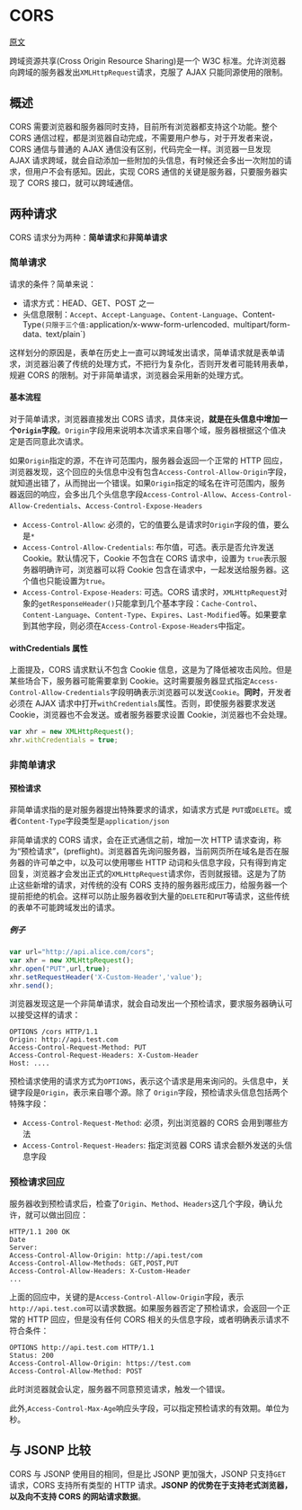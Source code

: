 # CORS 

[原文](https://wangdoc.com/javascript/bom/cors.html)

跨域资源共享(Cross Origin Resource Sharing)是一个 W3C 标准。允许浏览器向跨域的服务器发出`XMLHttpRequest`请求，克服了 AJAX 只能同源使用的限制。

## 概述

CORS 需要浏览器和服务器同时支持，目前所有浏览器都支持这个功能。整个 CORS 通信过程，都是浏览器自动完成，不需要用户参与，对于开发者来说，CORS 通信与普通的 AJAX 通信没有区别，代码完全一样。浏览器一旦发现 AJAX 请求跨域，就会自动添加一些附加的头信息，有时候还会多出一次附加的请求，但用户不会有感知。因此，实现 CORS 通信的关键是服务器，只要服务器实现了 CORS 接口，就可以跨域通信。

## 两种请求

CORS 请求分为两种：**简单请求**和**非简单请求**

### 简单请求

请求的条件？简单来说：
- 请求方式：HEAD、GET、POST 之一
- 头信息限制：`Accept`、`Accept-Language`、`Content-Language`、Content-Type`(只限于三个值:`application/x-www-form-urlencoded`、`multipart/form-data`、`text/plain`)

这样划分的原因是，表单在历史上一直可以跨域发出请求，简单请求就是表单请求，浏览器沿袭了传统的处理方式，不把行为复杂化，否则开发者可能转用表单，规避 CORS 的限制。对于非简单请求，浏览器会采用新的处理方式。

#### 基本流程

对于简单请求，浏览器直接发出 CORS 请求，具体来说，**就是在头信息中增加一个`Origin`字段**。`Origin`字段用来说明本次请求来自哪个域，服务器根据这个值决定是否同意此次请求。

如果`Origin`指定的源，不在许可范围内，服务器会返回一个正常的 HTTP 回应，浏览器发现，这个回应的头信息中没有包含`Access-Control-Allow-Origin`字段，就知道出错了，从而抛出一个错误。如果`Origin`指定的域名在许可范围内，服务器返回的响应，会多出几个头信息字段`Access-Control-Allow`、`Access-Control-Allow-Credentials`、`Access-Control-Expose-Headers`

- `Access-Control-Allow`: 必须的，它的值要么是请求时`Origin`字段的值，要么是`*`
- `Access-Control-Allow-Credentials`: 布尔值，可选。表示是否允许发送 Cookie。默认情况下，Cookie 不包含在 CORS 请求中，设置为 `true`表示服务器明确许可，浏览器可以将 Cookie 包含在请求中，一起发送给服务器。这个值也只能设置为`true`。
- `Access-Control-Expose-Headers`: 可选。CORS 请求时，`XMLHttpRequest`对象的`getResponseHeader()`只能拿到几个基本字段：`Cache-Control`、`Content-Language`、`Content-Type`、`Expires`、`Last-Modified`等。如果要拿到其他字段，则必须在`Access-Control-Expose-Headers`中指定。

#### withCredentials 属性

上面提及，CORS 请求默认不包含 Cookie 信息，这是为了降低被攻击风险。但是某些场合下，服务器可能需要拿到 Cookie。这时需要服务器显式指定`Access-Control-Allow-Credentials`字段明确表示浏览器可以发送`Cookie`。**同时**，开发者必须在 AJAX 请求中打开`withCredentials`属性。否则，即使服务器要求发送 Cookie，浏览器也不会发送。或者服务器要求设置 Cookie，浏览器也不会处理。

```js
var xhr = new XMLHttpRequest();
xhr.withCredentials = true;
```

### 非简单请求

#### 预检请求

非简单请求指的是对服务器提出特殊要求的请求，如请求方式是 `PUT`或`DELETE`。或者`Content-Type`字段类型是`application/json`

非简单请求的 CORS 请求，会在正式通信之前，增加一次 HTTP 请求查询，称为“预检请求”，(preflight)。浏览器首先询问服务器，当前网页所在域名是否在服务器的许可单之中，以及可以使用哪些 HTTP 动词和头信息字段，只有得到肯定回复，浏览器才会发出正式的`XMLHttpRequest`请求你，否则就报错。这是为了防止这些新增的请求，对传统的没有 CORS 支持的服务器形成压力，给服务器一个提前拒绝的机会。这样可以防止服务器收到大量的`DELETE`和`PUT`等请求，这些传统的表单不可能跨域发出的请求。

##### 例子

```js
var url="http://api.alice.com/cors";
var xhr = new XMLHttpRequest();
xhr.open("PUT",url,true);
xhr.setRequestHeader('X-Custom-Header','value');
xhr.send();
```

浏览器发现这是一个非简单请求，就会自动发出一个预检请求，要求服务器确认可以接受这样的请求：
```
OPTIONS /cors HTTP/1.1
Origin: http://api.test.com
Access-Control-Request-Method: PUT
Access-Control-Request-Headers: X-Custom-Header
Host: ....

```

预检请求使用的请求方式为`OPTIONS`，表示这个请求是用来询问的。头信息中，关键字段是`Origin`，表示来自哪个源。除了 `Origin`字段，预检请求头信息包括两个特殊字段：
- `Access-Control-Request-Method`: 必须，列出浏览器的 CORS 会用到哪些方法
- `Access-Control-Request-Headers`: 指定浏览器 CORS 请求会额外发送的头信息字段

### 预检请求回应

服务器收到预检请求后，检查了`Origin`、`Method`、`Headers`这几个字段，确认允许，就可以做出回应：
```
HTTP/1.1 200 OK
Date
Server:
Access-Control-Allow-Origin: http://api.test/com
Access-Control-Allow-Methods: GET,POST,PUT
Access-Control-Allow-Headers: X-Custom-Header
...
```
上面的回应中，关键的是`Access-Control-Allow-Origin`字段，表示`http://api.test.com`可以请求数据。如果服务器否定了预检请求，会返回一个正常的 HTTP 回应，但是没有任何 CORS 相关的头信息字段，或者明确表示请求不符合条件：
```
OPTIONS http://api.test.com HTTP/1.1
Status: 200
Access-Control-Allow-Origin: https://test.com
Access-Control-Allow-Method: POST
```
此时浏览器就会认定，服务器不同意预览请求，触发一个错误。

此外,`Access-Control-Max-Age`响应头字段，可以指定预检请求的有效期。单位为秒。

## 与 JSONP 比较

CORS 与 JSONP 使用目的相同，但是比 JSONP 更加强大，JSONP 只支持`GET`请求，CORS 支持所有类型的 HTTP 请求。**JSONP 的优势在于支持老式浏览器，以及向不支持 CORS 的网站请求数据**。